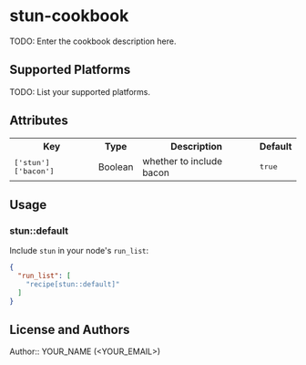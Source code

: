 # stun-cookbook

TODO: Enter the cookbook description here.

## Supported Platforms

TODO: List your supported platforms.

## Attributes

<table>
  <tr>
    <th>Key</th>
    <th>Type</th>
    <th>Description</th>
    <th>Default</th>
  </tr>
  <tr>
    <td><tt>['stun']['bacon']</tt></td>
    <td>Boolean</td>
    <td>whether to include bacon</td>
    <td><tt>true</tt></td>
  </tr>
</table>

## Usage

### stun::default

Include `stun` in your node's `run_list`:

```json
{
  "run_list": [
    "recipe[stun::default]"
  ]
}
```

## License and Authors

Author:: YOUR_NAME (<YOUR_EMAIL>)
